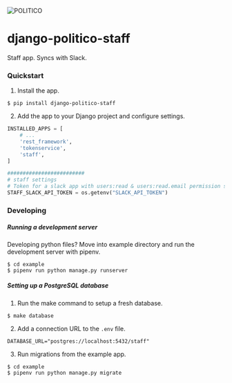 ![POLITICO](https://rawgithub.com/The-Politico/src/master/images/logo/badge.png)

# django-politico-staff

Staff app. Syncs with Slack.

### Quickstart

1. Install the app.

  ```
  $ pip install django-politico-staff
  ```

2. Add the app to your Django project and configure settings.

  ```python
  INSTALLED_APPS = [
      # ...
      'rest_framework',
      'tokenservice',
      'staff',
  ]

  #########################
  # staff settings
  # Token for a slack app with users:read & users:read.email permission scopes
  STAFF_SLACK_API_TOKEN = os.getenv("SLACK_API_TOKEN")
  ```

### Developing

##### Running a development server

Developing python files? Move into example directory and run the development server with pipenv.

  ```
  $ cd example
  $ pipenv run python manage.py runserver
  ```


##### Setting up a PostgreSQL database

1. Run the make command to setup a fresh database.

  ```
  $ make database
  ```

2. Add a connection URL to the `.env` file.

  ```
  DATABASE_URL="postgres://localhost:5432/staff"
  ```

3. Run migrations from the example app.

  ```
  $ cd example
  $ pipenv run python manage.py migrate
  ```
